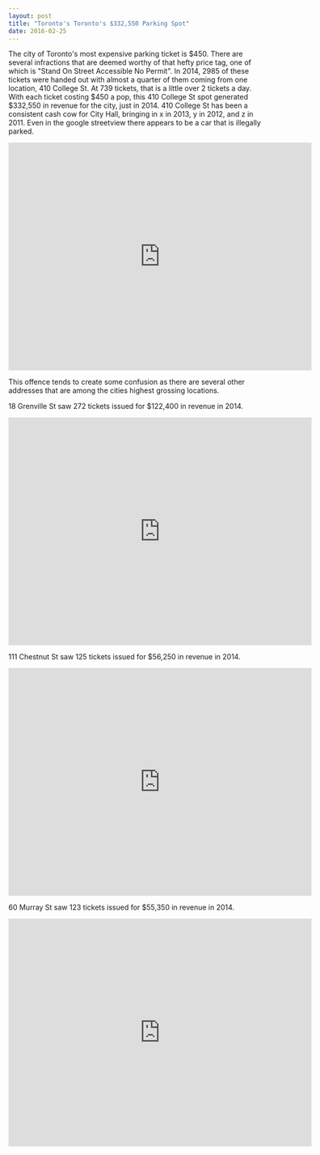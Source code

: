 ```yaml
---
layout: post
title: "Toronto's Toronto's $332,550 Parking Spot"
date: 2016-02-25
---
```


The city of Toronto's most expensive parking ticket is $450.  There are several infractions that are deemed worthy of that hefty price tag, one of which is "Stand On Street Accessible No Permit".  In 2014, 2985 of these tickets were handed out with almost a quarter of them coming from one location, 410 College St.  At 739 tickets, that is a little over 2 tickets a day.  With each ticket costing $450 a pop, this 410 College St spot generated $332,550 in revenue for the city, just in 2014.  410 College St has been a consistent cash cow for City Hall, bringing in x in 2013, y in 2012, and z in 2011.  Even in the google streetview there appears to be a car that is illegally parked.

<iframe src="https://www.google.com/maps/embed?pb=!1m0!3m2!1sen!2sca!4v1455649270872!6m8!1m7!1sk9t_aIUtkuWeAvu_uTdHFA!2m2!1d43.65675864281898!2d-79.40623669615232!3f144.63015609181116!4f-16.43494906144889!5f0.7820865974627469" width="600" height="450" frameborder="0" style="border:0" allowfullscreen></iframe>

This offence tends to create some confusion as there are several other addresses that are among the cities highest grossing locations.  

18 Grenville St saw 272 tickets issued for $122,400 in revenue in 2014.

<iframe src="https://www.google.com/maps/embed?pb=!1m0!3m2!1sen!2sca!4v1455651657879!6m8!1m7!1s83857MNyUcdO5tzZJ82cxA!2m2!1d43.66195861412737!2d-79.38421575983601!3f329.1808863828714!4f-5.896528146053157!5f0.7820865974627469" width="600" height="450" frameborder="0" style="border:0" allowfullscreen></iframe>

111 Chestnut St saw 125 tickets issued for $56,250 in revenue in 2014.

<iframe src="https://www.google.com/maps/embed?pb=!1m0!3m2!1sen!2sca!4v1455651841295!6m8!1m7!1sELMQTK5MAh2j1iIc1Aob_Q!2m2!1d43.65473461303166!2d-79.38577117687365!3f53.757124688694084!4f-11.690484621333695!5f0.7820865974627469" width="600" height="450" frameborder="0" style="border:0" allowfullscreen></iframe>

60 Murray St saw 123 tickets issued for $55,350 in revenue in 2014.

<iframe src="https://www.google.com/maps/embed?pb=!1m0!3m2!1sen!2sca!4v1455651896816!6m8!1m7!1sotM4k6jUW09oEeBmET3sQg!2m2!1d43.65821668092152!2d-79.39131905145949!3f245!4f0!5f0.7820865974627469" width="600" height="450" frameborder="0" style="border:0" allowfullscreen></iframe>
